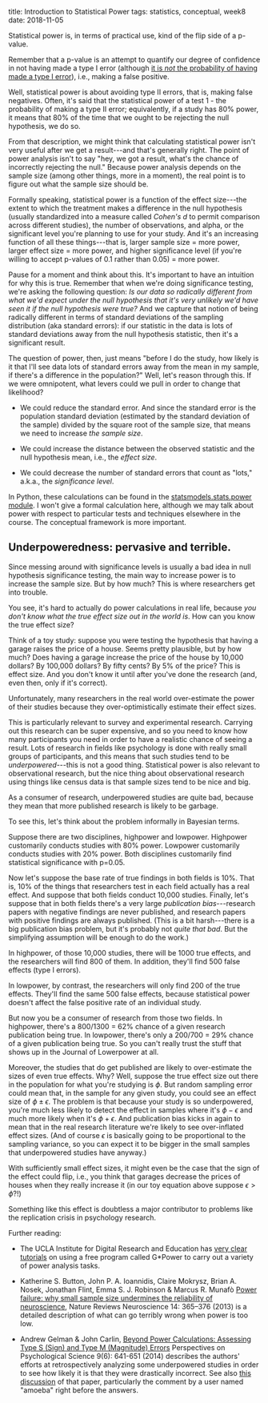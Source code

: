 title: Introduction to Statistical Power 
tags: statistics, conceptual, week8
date: 2018-11-05

Statistical power is, in terms of practical use, kind of the flip side of a p-value.  

Remember that a p-value is an attempt to quantify our degree of confidence in not having made a type I error (although [it is *not* the probability of having made a type I error]({filename}pvals2.md)), i.e., making a false positive. 

Well, statistical power is about avoiding type II errors, that is, making false negatives. Often, it's said that the statistical power of a test 1 - the probability of making a type II error; equivalently, if a study has 80% power, it means that 80% of the time that we ought to be rejecting the null hypothesis, we do so. 

From that description, we might think that calculating statistical power isn't very useful after we get a result---and that's generally right. The point of power analysis isn't to say "hey, we got a result, what's the chance of incorrectly rejecting the null."  Because power analysis depends on the sample size (among other things, more in a moment), the real point is to figure out what the sample size should be.

Formally speaking, statistical power is a function of the effect size---the extent to which the treatment makes a difference in the null hypothesis (usually standardized into a measure called *Cohen's d* to permit comparison across different studies), the number of observations, and alpha, or the significant level you're planning to use for your study. And it's an increasing function of all these things---that is, larger sample size = more power, larger effect size = more power, and higher significance level (if you're willing to accept p-values of 0.1 rather than 0.05) = more power.

Pause for a moment and think about this. It's important to have an intuition for why this is true. Remember that when we're doing significance testing, we're asking the following question: *Is our data so radically different from what we'd expect under the null hypothesis that it's very unlikely we'd have seen it if the null hypothesis were true?* And we capture that notion of being radically different in terms of standard deviations of the sampling distribution (aka standard errors): if our statistic in the data is lots of standard deviations away from the null hypothesis statistic, then it's a significant result.

The question of power, then, just means "before I do the study, how likely is it that I'll see data lots of standard errors away from the mean in my sample, if there's a difference in the population?"  Well, let's reason through this. If we were omnipotent, what levers could we pull in order to change that likelihood? 

- We could reduce the standard error. And since the standard error is the population standard deviation (estimated by the standard deviation of the sample) divided by the square root of the sample size, that means we need to increase *the sample size*.

- We could increase the distance between the observed statistic and the null hypothesis mean, i.e., the *effect size*.

- We could decrease the number of standard errors that count as "lots," a.k.a., the *significance level*.

In Python, these calculations can be found in the [statsmodels.stats.power module](http://www.statsmodels.org/dev/stats.html?highlight=power#module-statsmodels.stats.power). I won't give a formal calculation here, although we may talk about power with respect to particular tests and techniques elsewhere in the course. The conceptual framework is more important.

## Underpoweredness: pervasive and terrible.

Since messing around with significance levels is usually a bad idea in null hypothesis significance testing, the main way to increase power is to increase the sample size. But by how much?  This is where researchers get into trouble. 

You see, it's hard to actually do power calculations in real life, because *you don't know what the true effect size out in the world is*.  How can you know the true effect size? 

Think of a toy study: suppose you were testing the hypothesis that having a garage raises the price of a house. Seems pretty plausible, but by how much?  Does having a garage increase the price of the house by 10,000 dollars?  By 100,000 dollars?  By fifty cents? By 5% of the price? This is effect size. And you don't know it until after you've done the research (and, even then, only if it's correct). 

Unfortunately, many researchers in the real world over-estimate the power of their studies because they over-optimistically estimate their effect sizes. 

This is particularly relevant to survey and experimental research.  Carrying out this research can be super expensive, and so you need to know how many participants you need in order to have a realistic chance of seeing a result. Lots of research in fields like psychology is done with really small groups of participants, and this means that such studies tend to be *underpowered*---this is not a good thing. Statistical power is also relevant to observational research, but the nice thing about observational research using things like census data is that sample sizes tend to be nice and big. 

As a consumer of research, underpowered studies are quite bad, because they mean that more published research is likely to be garbage. 

To see this, let's think about the problem informally in Bayesian terms. 

Suppose there are two disciplines, highpower and lowpower.  Highpower customarily conducts studies with 80% power.  Lowpower customarily conducts studies with 20% power.  Both disciplines customarily find statistical significance with p=0.05.

Now let's suppose the base rate of true findings in both fields is 10%.  That is, 10% of the things that researchers test in each field actually has a real effect.  And suppose that both fields conduct 10,000 studies. Finally, let's suppose that in both fields there's a very large *publication bias*---research papers with negative findings are never published, and research papers with positive findings are always published.  (This is a bit harsh---there is a big publication bias problem, but it's probably not *quite that bad*. But the simplifying assumption will be enough to do the work.)

In highpower, of those 10,000 studies, there will be 1000 true effects, and the researchers will find 800 of them. In addition, they'll find 500 false effects (type I errors). 

In lowpower, by contrast, the researchers will only find 200 of the true effects. They'll find the same 500 false effects, because statistical power doesn't affect the false positive rate of an individual study.

But now you be a consumer of research from those two fields. In highpower, there's a 800/1300 = 62% chance of a given research publication being true. In lowpower, there's only a 200/700 = 29% chance of a given publication being true. So you can't really trust the stuff that shows up in the Journal of Lowerpower at all.

Moreover, the studies that do get published are likely to over-estimate the sizes of even true effects.  Why?  Well, suppose the true effect size out there in the population for what you're studying is $\phi$.  But random sampling error could mean that, in the sample for any given study, you could see an effect size of $\phi \pm \epsilon$.  The problem is that because your study is so underpowered, you're much less likely to detect the effect in samples where it's $\phi - \epsilon$ and much more likely when it's $\phi + \epsilon$. And publication bias kicks in again to mean that in the real research literature we're likely to see over-inflated effect sizes.  (And of course $\epsilon$ is basically going to be proportional to the sampling variance, so you can expect it to be bigger in the small samples that underpowered studies have anyway.)

With sufficiently small effect sizes, it might even be the case that the sign of the effect could flip, i.e., you think that garages decrease the prices of houses when they really increase it (in our toy equation above suppose $\epsilon > \phi$?!)

Something like this effect is doubtless a major contributor to problems like the replication crisis in psychology research.

Further reading: 

- The UCLA Institute for Digital Research and Education has [very clear tutorials](https://stats.idre.ucla.edu/other/gpower/#) on using a free program called G*Power to carry out a variety of power analysis tasks. 

- Katherine S. Button, John P. A. Ioannidis, Claire Mokrysz, Brian A. Nosek, Jonathan Flint, Emma S. J. Robinson & Marcus R. Munafò [Power failure: why small sample size undermines the reliability of neuroscience](https://www.nature.com/articles/nrn3475), Nature Reviews Neuroscience 14: 365–376 (2013) is a detailed description of what can go terribly wrong when power is too low.

- Andrew Gelman & John Carlin, [Beyond Power Calculations: Assessing
Type S (Sign) and Type M (Magnitude)
Errors](http://www.stat.columbia.edu/~gelman/research/published/retropower_final.pdf) Perspectives on Psychological Science 9(6): 641-651 (2014) describes the authors' efforts at retrospectively analyzing some underpowered studies in order to see how likely it is that they were drastically incorrect. See also [this discussion](https://stats.stackexchange.com/questions/243412/understanding-gelman-carlin-beyond-power-calculations-2014) of that paper, particularly the comment by a user named "amoeba" right before the answers.


